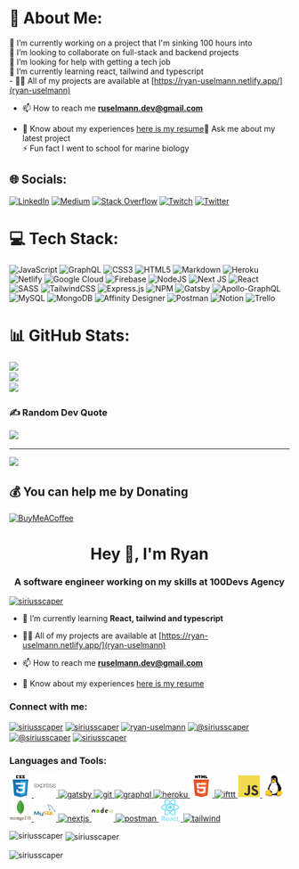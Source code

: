 # 💫 About Me:
🔭 I’m currently working on a project that I'm sinking 100 hours into<br>👯 I’m looking to collaborate on full-stack and backend projects<br>🤝 I’m looking for help with getting a tech job<br>🌱 I’m currently learning react, tailwind and typescript<br>- 👨‍💻 All of my projects are available at [https://ryan-uselmann.netlify.app/](ryan-uselmann)

- 📫 How to reach me **ruselmann.dev@gmail.com**

- 📄 Know about my experiences [here is my resume](https://docs.google.com/document/d/e/2PACX-1vRBPQ4pqq54Esc6ZvZka-L39fA9fIS8qNzy9U74loOs62kWxG20m-bkRnxXXOZd9ZrAGQjj56WnnEep/pub)💬 Ask me about my latest project<br>⚡ Fun fact I went to school for marine biology


## 🌐 Socials:
[![LinkedIn](https://img.shields.io/badge/LinkedIn-%230077B5.svg?logo=linkedin&logoColor=white)](https://linkedin.com/in/ryan-uselmann) [![Medium](https://img.shields.io/badge/Medium-12100E?logo=medium&logoColor=white)](https://medium.com/@siriusscaper) [![Stack Overflow](https://img.shields.io/badge/-Stackoverflow-FE7A16?logo=stack-overflow&logoColor=white)](https://stackoverflow.com/users/5212839) [![Twitch](https://img.shields.io/badge/Twitch-%239146FF.svg?logo=Twitch&logoColor=white)](https://twitch.tv/siriusscaper) [![Twitter](https://img.shields.io/badge/Twitter-%231DA1F2.svg?logo=Twitter&logoColor=white)](https://twitter.com/siriusscaper) 

# 💻 Tech Stack:
![JavaScript](https://img.shields.io/badge/javascript-%23323330.svg?style=for-the-badge&logo=javascript&logoColor=%23F7DF1E) ![GraphQL](https://img.shields.io/badge/-GraphQL-E10098?style=for-the-badge&logo=graphql&logoColor=white) ![CSS3](https://img.shields.io/badge/css3-%231572B6.svg?style=for-the-badge&logo=css3&logoColor=white) ![HTML5](https://img.shields.io/badge/html5-%23E34F26.svg?style=for-the-badge&logo=html5&logoColor=white) ![Markdown](https://img.shields.io/badge/markdown-%23000000.svg?style=for-the-badge&logo=markdown&logoColor=white) ![Heroku](https://img.shields.io/badge/heroku-%23430098.svg?style=for-the-badge&logo=heroku&logoColor=white) ![Netlify](https://img.shields.io/badge/netlify-%23000000.svg?style=for-the-badge&logo=netlify&logoColor=#00C7B7) ![Google Cloud](https://img.shields.io/badge/Google%20Cloud-%234285F4.svg?style=for-the-badge&logo=google-cloud&logoColor=white) ![Firebase](https://img.shields.io/badge/firebase-%23039BE5.svg?style=for-the-badge&logo=firebase) ![NodeJS](https://img.shields.io/badge/node.js-6DA55F?style=for-the-badge&logo=node.js&logoColor=white) ![Next JS](https://img.shields.io/badge/Next-black?style=for-the-badge&logo=next.js&logoColor=white) ![React](https://img.shields.io/badge/react-%2320232a.svg?style=for-the-badge&logo=react&logoColor=%2361DAFB) ![SASS](https://img.shields.io/badge/SASS-hotpink.svg?style=for-the-badge&logo=SASS&logoColor=white) ![TailwindCSS](https://img.shields.io/badge/tailwindcss-%2338B2AC.svg?style=for-the-badge&logo=tailwind-css&logoColor=white) ![Express.js](https://img.shields.io/badge/express.js-%23404d59.svg?style=for-the-badge&logo=express&logoColor=%2361DAFB) ![NPM](https://img.shields.io/badge/NPM-%23000000.svg?style=for-the-badge&logo=npm&logoColor=white) ![Gatsby](https://img.shields.io/badge/Gatsby-%23663399.svg?style=for-the-badge&logo=gatsby&logoColor=white) ![Apollo-GraphQL](https://img.shields.io/badge/-ApolloGraphQL-311C87?style=for-the-badge&logo=apollo-graphql) ![MySQL](https://img.shields.io/badge/mysql-%2300f.svg?style=for-the-badge&logo=mysql&logoColor=white) ![MongoDB](https://img.shields.io/badge/MongoDB-%234ea94b.svg?style=for-the-badge&logo=mongodb&logoColor=white) ![Affinity Designer](https://img.shields.io/badge/affinitydesginer-%231B72BE.svg?style=for-the-badge&logo=affinity-designer&logoColor=white) ![Postman](https://img.shields.io/badge/Postman-FF6C37?style=for-the-badge&logo=postman&logoColor=white) ![Notion](https://img.shields.io/badge/Notion-%23000000.svg?style=for-the-badge&logo=notion&logoColor=white) ![Trello](https://img.shields.io/badge/Trello-%23026AA7.svg?style=for-the-badge&logo=Trello&logoColor=white)
# 📊 GitHub Stats:
![](https://github-readme-stats.vercel.app/api?username=SiriusScaper&theme=material-palenight&hide_border=true&include_all_commits=true&count_private=true)<br/>
![](https://github-readme-streak-stats.herokuapp.com/?user=SiriusScaper&theme=material-palenight&hide_border=true)<br/>
![](https://github-readme-stats.vercel.app/api/top-langs/?username=SiriusScaper&theme=material-palenight&hide_border=true&include_all_commits=true&count_private=true&layout=compact)

### ✍️ Random Dev Quote
![](https://quotes-github-readme.vercel.app/api?type=horizontal&theme=radical)

---
[![](https://visitcount.itsvg.in/api?id=SiriusScaper&icon=2&color=0)](https://visitcount.itsvg.in)

  ## 💰 You can help me by Donating
  [![BuyMeACoffee](https://img.shields.io/badge/Buy%20Me%20a%20Coffee-ffdd00?style=for-the-badge&logo=buy-me-a-coffee&logoColor=black)](https://buymeacoffee.com/https://www.buymeacoffee.com/siriusscaper) 

  <!-- Proudly created with GPRM ( https://gprm.itsvg.in ) -->
  

<h1 align="center">Hey 👋, I'm Ryan</h1>
<h3 align="center">A software engineer working on my skills at 100Devs Agency</h3>

<p align="left"> <a href="https://twitter.com/siriusscaper" target="blank"><img src="https://img.shields.io/twitter/follow/siriusscaper?logo=twitter&style=for-the-badge" alt="siriusscaper" /></a> </p>

- 🌱 I’m currently learning **React, tailwind and typescript**

- 👨‍💻 All of my projects are available at [https://ryan-uselmann.netlify.app/](ryan-uselmann)

- 📫 How to reach me **ruselmann.dev@gmail.com**

- 📄 Know about my experiences [here is my resume](https://docs.google.com/document/d/e/2PACX-1vRBPQ4pqq54Esc6ZvZka-L39fA9fIS8qNzy9U74loOs62kWxG20m-bkRnxXXOZd9ZrAGQjj56WnnEep/pub)

<h3 align="left">Connect with me:</h3>
<p align="left">
<a href="https://dev.to/siriusscaper" target="blank"><img align="center" src="https://raw.githubusercontent.com/rahuldkjain/github-profile-readme-generator/master/src/images/icons/Social/devto.svg" alt="siriusscaper" height="30" width="40" /></a>
<a href="https://twitter.com/siriusscaper" target="blank"><img align="center" src="https://raw.githubusercontent.com/rahuldkjain/github-profile-readme-generator/master/src/images/icons/Social/twitter.svg" alt="siriusscaper" height="30" width="40" /></a>
<a href="https://linkedin.com/in/ryan-uselmann" target="blank"><img align="center" src="https://raw.githubusercontent.com/rahuldkjain/github-profile-readme-generator/master/src/images/icons/Social/linked-in-alt.svg" alt="ryan-uselmann" height="30" width="40" /></a>
<a href="https://hashnode.com/@siriusscaper" target="blank"><img align="center" src="https://raw.githubusercontent.com/rahuldkjain/github-profile-readme-generator/master/src/images/icons/Social/hashnode.svg" alt="@siriusscaper" height="30" width="40" /></a>
<a href="https://medium.com/@siriusscaper" target="blank"><img align="center" src="https://raw.githubusercontent.com/rahuldkjain/github-profile-readme-generator/master/src/images/icons/Social/medium.svg" alt="@siriusscaper" height="30" width="40" /></a>
<a href="https://www.leetcode.com/siriusscaper" target="blank"><img align="center" src="https://raw.githubusercontent.com/rahuldkjain/github-profile-readme-generator/master/src/images/icons/Social/leet-code.svg" alt="siriusscaper" height="30" width="40" /></a>
</p>

<h3 align="left">Languages and Tools:</h3>
<p align="left"> <a href="https://www.w3schools.com/css/" target="_blank" rel="noreferrer"> <img src="https://raw.githubusercontent.com/devicons/devicon/master/icons/css3/css3-original-wordmark.svg" alt="css3" width="40" height="40"/> </a> <a href="https://expressjs.com" target="_blank" rel="noreferrer"> <img src="https://raw.githubusercontent.com/devicons/devicon/master/icons/express/express-original-wordmark.svg" alt="express" width="40" height="40"/> </a> <a href="https://www.gatsbyjs.com/" target="_blank" rel="noreferrer"> <img src="https://www.vectorlogo.zone/logos/gatsbyjs/gatsbyjs-icon.svg" alt="gatsby" width="40" height="40"/> </a> <a href="https://git-scm.com/" target="_blank" rel="noreferrer"> <img src="https://www.vectorlogo.zone/logos/git-scm/git-scm-icon.svg" alt="git" width="40" height="40"/> </a> <a href="https://graphql.org" target="_blank" rel="noreferrer"> <img src="https://www.vectorlogo.zone/logos/graphql/graphql-icon.svg" alt="graphql" width="40" height="40"/> </a> <a href="https://heroku.com" target="_blank" rel="noreferrer"> <img src="https://www.vectorlogo.zone/logos/heroku/heroku-icon.svg" alt="heroku" width="40" height="40"/> </a> <a href="https://www.w3.org/html/" target="_blank" rel="noreferrer"> <img src="https://raw.githubusercontent.com/devicons/devicon/master/icons/html5/html5-original-wordmark.svg" alt="html5" width="40" height="40"/> </a> <a href="https://ifttt.com/" target="_blank" rel="noreferrer"> <img src="https://www.vectorlogo.zone/logos/ifttt/ifttt-ar21.svg" alt="ifttt" width="40" height="40"/> </a> <a href="https://developer.mozilla.org/en-US/docs/Web/JavaScript" target="_blank" rel="noreferrer"> <img src="https://raw.githubusercontent.com/devicons/devicon/master/icons/javascript/javascript-original.svg" alt="javascript" width="40" height="40"/> </a> <a href="https://www.linux.org/" target="_blank" rel="noreferrer"> <img src="https://raw.githubusercontent.com/devicons/devicon/master/icons/linux/linux-original.svg" alt="linux" width="40" height="40"/> </a> <a href="https://www.mongodb.com/" target="_blank" rel="noreferrer"> <img src="https://raw.githubusercontent.com/devicons/devicon/master/icons/mongodb/mongodb-original-wordmark.svg" alt="mongodb" width="40" height="40"/> </a> <a href="https://www.mysql.com/" target="_blank" rel="noreferrer"> <img src="https://raw.githubusercontent.com/devicons/devicon/master/icons/mysql/mysql-original-wordmark.svg" alt="mysql" width="40" height="40"/> </a> <a href="https://nextjs.org/" target="_blank" rel="noreferrer"> <img src="https://cdn.worldvectorlogo.com/logos/nextjs-2.svg" alt="nextjs" width="40" height="40"/> </a> <a href="https://nodejs.org" target="_blank" rel="noreferrer"> <img src="https://raw.githubusercontent.com/devicons/devicon/master/icons/nodejs/nodejs-original-wordmark.svg" alt="nodejs" width="40" height="40"/> </a> <a href="https://postman.com" target="_blank" rel="noreferrer"> <img src="https://www.vectorlogo.zone/logos/getpostman/getpostman-icon.svg" alt="postman" width="40" height="40"/> </a> <a href="https://reactjs.org/" target="_blank" rel="noreferrer"> <img src="https://raw.githubusercontent.com/devicons/devicon/master/icons/react/react-original-wordmark.svg" alt="react" width="40" height="40"/> </a> <a href="https://tailwindcss.com/" target="_blank" rel="noreferrer"> <img src="https://www.vectorlogo.zone/logos/tailwindcss/tailwindcss-icon.svg" alt="tailwind" width="40" height="40"/> </a> </p>

<p><img align="left" src="https://github-readme-stats.vercel.app/api/top-langs?username=siriusscaper&show_icons=true&locale=en&layout=compact" alt="siriusscaper" /></p>

<p>&nbsp;<img align="center" src="https://github-readme-stats.vercel.app/api?username=siriusscaper&show_icons=true&theme=dark&locale=en" alt="siriusscaper" /></p>

<p><img align="center" src="https://github-readme-streak-stats.herokuapp.com/?user=siriusscaper&theme=dark" alt="siriusscaper" /></p>
